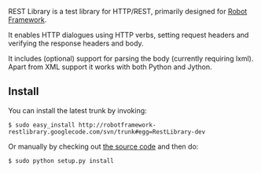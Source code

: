 REST Library is a test library for HTTP/REST, primarily designed for [Robot Framework](http://code.google.com/p/robotframework/).

It enables HTTP dialogues using HTTP verbs, setting request headers and verifying the response headers and body.

It includes (optional) support for parsing the body (currently requiring lxml). Apart from XML support it works with both Python and Jython.

## Install ##

You can install the latest trunk by invoking:

```
$ sudo easy_install http://robotframework-restlibrary.googlecode.com/svn/trunk#egg=RestLibrary-dev
```

Or manually by checking out [the source code](http://code.google.com/p/robotframework-restlibrary/source/checkout) and then do:

```
$ sudo python setup.py install
```